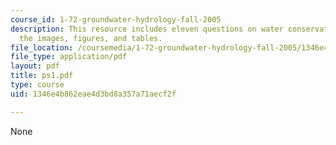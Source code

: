 ```yaml
---
course_id: 1-72-groundwater-hydrology-fall-2005
description: This resource includes eleven questions on water conservation giving
  the images, figures, and tables.
file_location: /coursemedia/1-72-groundwater-hydrology-fall-2005/1346e4b862eae4d3bd8a357a71aecf2f_ps1.pdf
file_type: application/pdf
layout: pdf
title: ps1.pdf
type: course
uid: 1346e4b862eae4d3bd8a357a71aecf2f

---
```

None